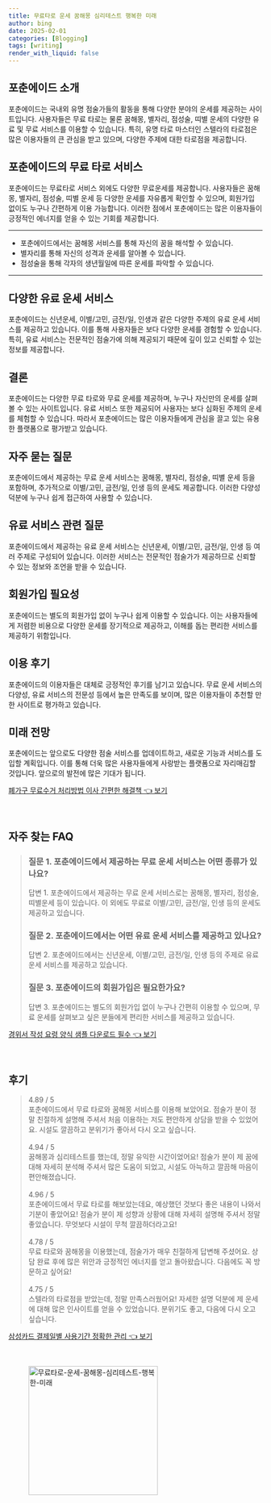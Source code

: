 ```yaml
---
title: 무료타로 운세 꿈해몽 심리테스트 행복한 미래
author: bing
date: 2025-02-01
categories: [Blogging]
tags: [writing]
render_with_liquid: false
---
```



<h2 id='포춘에이드_소개'>포춘에이드 소개</h2>

<p>포춘에이드는 국내외 유명 점술가들의 활동을 통해 다양한 분야의 운세를 제공하는 사이트입니다. 사용자들은 무료 타로는 물론 꿈해몽, 별자리, 점성술, 띠별 운세의 다양한 유료 및 무료 서비스를 이용할 수 있습니다. 특히, 유명 타로 마스터인 스텔라의 타로점은 많은 이용자들의 큰 관심을 받고 있으며, 다양한 주제에 대한 타로점을 제공합니다.</p>

<h2 id='무료타로서비스'>포춘에이드의 무료 타로 서비스</h2>

<p>포춘에이드는 무료타로 서비스 외에도 다양한 무료운세를 제공합니다. 사용자들은 꿈해몽, 별자리, 점성술, 띠별 운세 등 다양한 운세를 자유롭게 확인할 수 있으며, 회원가입 없이도 누구나 간편하게 이용 가능합니다. 이러한 점에서 포춘에이드는 많은 이용자들이 긍정적인 에너지를 얻을 수 있는 기회를 제공합니다.</p>

<hr />

<ul>
    <li>포춘에이드에서는 꿈해몽 서비스를 통해 자신의 꿈을 해석할 수 있습니다.</li>
    <li>별자리를 통해 자신의 성격과 운세를 알아볼 수 있습니다.</li>
    <li>점성술을 통해 각자의 생년월일에 따른 운세를 파악할 수 있습니다.</li>
</ul>

<hr />

<h2 id='유료운세서비스'>다양한 유료 운세 서비스</h2>

<p>포춘에이드는 신년운세, 이별/고민, 금전/일, 인생과 같은 다양한 주제의 유료 운세 서비스를 제공하고 있습니다. 이를 통해 사용자들은 보다 다양한 운세를 경험할 수 있습니다. 특히, 유료 서비스는 전문적인 점술가에 의해 제공되기 때문에 깊이 있고 신뢰할 수 있는 정보를 제공합니다.</p>

<h2 id='결론'>결론</h2>

<p>포춘에이드는 다양한 무료 타로와 무료 운세를 제공하며, 누구나 자신만의 운세를 살펴볼 수 있는 사이트입니다. 유료 서비스 또한 제공되어 사용자는 보다 심화된 주제의 운세를 체험할 수 있습니다. 따라서 포춘에이드는 많은 이용자들에게 관심을 끌고 있는 유용한 플랫폼으로 평가받고 있습니다.</p>

<h2 id='자주묻는질문'>자주 묻는 질문</h2>

<p>포춘에이드에서 제공하는 무료 운세 서비스는 꿈해몽, 별자리, 점성술, 띠별 운세 등을 포함하며, 추가적으로 이별/고민, 금전/일, 인생 등의 운세도 제공합니다. 이러한 다양성 덕분에 누구나 쉽게 접근하여 사용할 수 있습니다.</p>

<h2 id='유료서비스질문'>유료 서비스 관련 질문</h2>

<p>포춘에이드에서 제공하는 유료 운세 서비스는 신년운세, 이별/고민, 금전/일, 인생 등 여러 주제로 구성되어 있습니다. 이러한 서비스는 전문적인 점술가가 제공하므로 신뢰할 수 있는 정보와 조언을 받을 수 있습니다.</p>

<h2 id='회원가입필요성'>회원가입 필요성</h2>

<p>포춘에이드는 별도의 회원가입 없이 누구나 쉽게 이용할 수 있습니다. 이는 사용자들에게 저렴한 비용으로 다양한 운세를 장기적으로 제공하고, 이해를 돕는 편리한 서비스를 제공하기 위함입니다.</p>

<h2 id='이용후기'>이용 후기</h2>

<p>포춘에이드의 이용자들은 대체로 긍정적인 후기를 남기고 있습니다. 무료 운세 서비스의 다양성, 유료 서비스의 전문성 등에서 높은 만족도를 보이며, 많은 이용자들이 추천할 만한 사이트로 평가하고 있습니다.</p>

<h2 id='미래전망'>미래 전망</h2>

<p>포춘에이드는 앞으로도 다양한 점술 서비스를 업데이트하고, 새로운 기능과 서비스를 도입할 계획입니다. 이를 통해 더욱 많은 사용자들에게 사랑받는 플랫폼으로 자리매김할 것입니다. 앞으로의 발전에 많은 기대가 됩니다.</p>


<p><a class="click-button" title="폐가구 무료수거 처리방법 이사 간편한 해결책" href="https://24nara.github.io/posts/%ED%8F%90%EA%B0%80%EA%B5%AC-%EB%AC%B4%EB%A3%8C%EC%88%98%EA%B1%B0-%EC%B2%98%EB%A6%AC%EB%B0%A9%EB%B2%95-%EC%9D%B4%EC%82%AC-%EA%B0%84%ED%8E%B8%ED%95%9C-%ED%95%B4%EA%B2%B0%EC%B1%85/" rel="dofollow">폐가구 무료수거 처리방법 이사 간편한 해결책 👈 보기</a></p><br>
<h2 id='자주_찾는_FAQ'>자주 찾는 FAQ</h2>
<div itemscope="" itemtype="https://schema.org/FAQPage"> 
<blockquote> 
<div itemscope="" itemprop="mainEntity" itemtype="https://schema.org/Question"> 
<h3 itemprop="name">질문 1. 포춘에이드에서 제공하는 무료 운세 서비스는 어떤 종류가 있나요?</h3> 
<div itemscope="" itemprop="acceptedAnswer" itemtype="https://schema.org/Answer"> 
<span itemprop="text"> 
<p>답변 1. 포춘에이드에서 제공하는 무료 운세 서비스로는 꿈해몽, 별자리, 점성술, 띠별운세 등이 있습니다. 이 외에도 무료로 이별/고민, 금전/일, 인생 등의 운세도 제공하고 있습니다.</p> 
</span> 
</div> 
</div> 

<div itemscope="" itemprop="mainEntity" itemtype="https://schema.org/Question"> 
<h3 itemprop="name">질문 2. 포춘에이드에서는 어떤 유료 운세 서비스를 제공하고 있나요?</h3> 
<div itemscope="" itemprop="acceptedAnswer" itemtype="https://schema.org/Answer"> 
<span itemprop="text"> 
<p>답변 2. 포춘에이드에서는 신년운세, 이별/고민, 금전/일, 인생 등의 주제로 유료 운세 서비스를 제공하고 있습니다.</p> 
</span> 
</div> 
</div> 

<div itemscope="" itemprop="mainEntity" itemtype="https://schema.org/Question"> 
<h3 itemprop="name">질문 3. 포춘에이드의 회원가입은 필요한가요?</h3> 
<div itemscope="" itemprop="acceptedAnswer" itemtype="https://schema.org/Answer"> 
<span itemprop="text"> 
<p>답변 3. 포춘에이드는 별도의 회원가입 없이 누구나 간편히 이용할 수 있으며, 무료 운세를 살펴보고 싶은 분들에게 편리한 서비스를 제공하고 있습니다.</p> 
</span> 
</div> 
</div> 

</blockquote> 
</div>
<p><a class="click-button" title="경위서 작성 요령 양식 샘플 다운로드 필수" href="https://24nara.github.io/posts/%EA%B2%BD%EC%9C%84%EC%84%9C-%EC%9E%91%EC%84%B1-%EC%9A%94%EB%A0%B9-%EC%96%91%EC%8B%9D-%EC%83%98%ED%94%8C-%EB%8B%A4%EC%9A%B4%EB%A1%9C%EB%93%9C-%ED%95%84%EC%88%98/" rel="dofollow">경위서 작성 요령 양식 샘플 다운로드 필수 👈 보기</a></p><br>
<h2 id='후기'>후기</h2>
<div itemscope itemtype="https://schema.org/Product">
  <blockquote>
  <div itemprop="review" itemscope itemtype="https://schema.org/Review">
      <div itemprop="reviewRating" itemscope itemtype="https://schema.org/Rating"> <span itemprop="ratingValue">4.89</span> / <span itemprop="bestRating">5</span> </div>
      <span itemprop="reviewBody">포춘에이드에서 무료 타로와 꿈해몽 서비스를 이용해 보았어요. 점술가 분이 정말 친절하게 설명해 주셔서 처음 이용하는 저도 편안하게 상담을 받을 수 있었어요. 시설도 깔끔하고 분위기가 좋아서 다시 오고 싶습니다.</span>
  </div>
  <br>
  <div itemprop="review" itemscope itemtype="https://schema.org/Review">
      <div itemprop="reviewRating" itemscope itemtype="https://schema.org/Rating"> <span itemprop="ratingValue">4.94</span> / <span itemprop="bestRating">5</span> </div>
      <span itemprop="reviewBody">꿈해몽과 심리테스트를 했는데, 정말 유익한 시간이었어요! 점술가 분이 제 꿈에 대해 자세히 분석해 주셔서 많은 도움이 되었고, 시설도 아늑하고 깔끔해 마음이 편안해졌습니다.</span>
  </div>
  <br>
  <div itemprop="review" itemscope itemtype="https://schema.org/Review">
      <div itemprop="reviewRating" itemscope itemtype="https://schema.org/Rating"> <span itemprop="ratingValue">4.96</span> / <span itemprop="bestRating">5</span> </div>
      <span itemprop="reviewBody">포춘에이드에서 무료 타로를 해보았는데요, 예상했던 것보다 좋은 내용이 나와서 기분이 좋았어요! 점술가 분이 제 성향과 상황에 대해 자세히 설명해 주셔서 정말 좋았습니다. 무엇보다 시설이 무척 깔끔하더라고요!</span>
  </div>
  <br>
  <div itemprop="review" itemscope itemtype="https://schema.org/Review">
      <div itemprop="reviewRating" itemscope itemtype="https://schema.org/Rating"> <span itemprop="ratingValue">4.78</span> / <span itemprop="bestRating">5</span> </div>
      <span itemprop="reviewBody">무료 타로와 꿈해몽을 이용했는데, 점술가가 매우 친절하게 답변해 주셨어요. 상담 완료 후에 많은 위안과 긍정적인 에너지를 얻고 돌아왔습니다. 다음에도 꼭 방문하고 싶어요!</span>
  </div>
  <br>
  <div itemprop="review" itemscope itemtype="https://schema.org/Review">
      <div itemprop="reviewRating" itemscope itemtype="https://schema.org/Rating"> <span itemprop="ratingValue">4.75</span> / <span itemprop="bestRating">5</span> </div>
      <span itemprop="reviewBody">스텔라의 타로점을 받았는데, 정말 만족스러웠어요! 자세한 설명 덕분에 제 운세에 대해 많은 인사이트를 얻을 수 있었습니다. 분위기도 좋고, 다음에 다시 오고 싶습니다.</span>
  </div>
  </blockquote>
</div>
<p><a class="click-button" title="삼성카드 결제일별 사용기간 정확한 관리" href="https://24nara.github.io/posts/%EC%82%BC%EC%84%B1%EC%B9%B4%EB%93%9C-%EA%B2%B0%EC%A0%9C%EC%9D%BC%EB%B3%84-%EC%82%AC%EC%9A%A9%EA%B8%B0%EA%B0%84-%EC%A0%95%ED%99%95%ED%95%9C-%EA%B4%80%EB%A6%AC/" rel="dofollow">삼성카드 결제일별 사용기간 정확한 관리 👈 보기</a></p><br>
<figure class="image"><img src="https://24nara.github.io/assets/img/thumbnail/무료타로-운세-꿈해몽-심리테스트-행복한-미래.webp" alt="무료타로-운세-꿈해몽-심리테스트-행복한-미래" width="256" height="256"></figure>